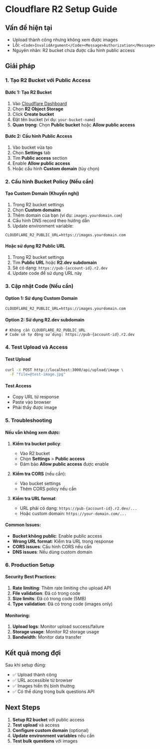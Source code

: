 # Cloudflare R2 Setup Guide

## Vấn đề hiện tại
- Upload thành công nhưng không xem được images
- Lỗi: `<Code>InvalidArgument</Code><Message>Authorization</Message>`
- Nguyên nhân: R2 bucket chưa được cấu hình public access

## Giải pháp

### 1. Tạo R2 Bucket với Public Access

#### Bước 1: Tạo R2 Bucket
1. Vào [Cloudflare Dashboard](https://dash.cloudflare.com/)
2. Chọn **R2 Object Storage**
3. Click **Create bucket**
4. Đặt tên bucket (ví dụ: `your-bucket-name`)
5. **Quan trọng**: Chọn **Public bucket** hoặc **Allow public access**

#### Bước 2: Cấu hình Public Access
1. Vào bucket vừa tạo
2. Chọn **Settings** tab
3. Tìm **Public access** section
4. Enable **Allow public access**
5. Hoặc cấu hình **Custom domain** (tùy chọn)

### 2. Cấu hình Bucket Policy (Nếu cần)

#### Tạo Custom Domain (Khuyến nghị)
1. Trong R2 bucket settings
2. Chọn **Custom domains**
3. Thêm domain của bạn (ví dụ: `images.yourdomain.com`)
4. Cấu hình DNS record theo hướng dẫn
5. Update environment variable:
```env
CLOUDFLARE_R2_PUBLIC_URL=https://images.yourdomain.com
```

#### Hoặc sử dụng R2 Public URL
1. Trong R2 bucket settings
2. Tìm **Public URL** hoặc **R2.dev subdomain**
3. Sẽ có dạng: `https://pub-{account-id}.r2.dev`
4. Update code để sử dụng URL này

### 3. Cập nhật Code (Nếu cần)

#### Option 1: Sử dụng Custom Domain
```env
CLOUDFLARE_R2_PUBLIC_URL=https://images.yourdomain.com
```

#### Option 2: Sử dụng R2.dev subdomain
```env
# Không cần CLOUDFLARE_R2_PUBLIC_URL
# Code sẽ tự động sử dụng: https://pub-{account-id}.r2.dev
```

### 4. Test Upload và Access

#### Test Upload
```bash
curl -X POST http://localhost:3000/api/upload/image \
  -F "file=@test-image.jpg"
```

#### Test Access
- Copy URL từ response
- Paste vào browser
- Phải thấy được image

### 5. Troubleshooting

#### Nếu vẫn không xem được:
1. **Kiểm tra bucket policy**:
   - Vào R2 bucket
   - Chọn **Settings** > **Public access**
   - Đảm bảo **Allow public access** được enable

2. **Kiểm tra CORS** (nếu cần):
   - Vào bucket settings
   - Thêm CORS policy nếu cần

3. **Kiểm tra URL format**:
   - URL phải có dạng: `https://pub-{account-id}.r2.dev/...`
   - Hoặc custom domain: `https://your-domain.com/...`

#### Common Issues:
- **Bucket không public**: Enable public access
- **Wrong URL format**: Kiểm tra URL trong response
- **CORS issues**: Cấu hình CORS nếu cần
- **DNS issues**: Nếu dùng custom domain

### 6. Production Setup

#### Security Best Practices:
1. **Rate limiting**: Thêm rate limiting cho upload API
2. **File validation**: Đã có trong code
3. **Size limits**: Đã có trong code (5MB)
4. **Type validation**: Đã có trong code (images only)

#### Monitoring:
1. **Upload logs**: Monitor upload success/failure
2. **Storage usage**: Monitor R2 storage usage
3. **Bandwidth**: Monitor data transfer

## Kết quả mong đợi

Sau khi setup đúng:
- ✅ Upload thành công
- ✅ URL accessible từ browser
- ✅ Images hiển thị bình thường
- ✅ Có thể dùng trong bulk questions API

## Next Steps

1. **Setup R2 bucket** với public access
2. **Test upload** và access
3. **Configure custom domain** (optional)
4. **Update environment variables** nếu cần
5. **Test bulk questions** với images

